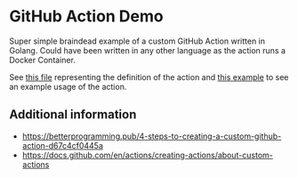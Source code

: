 # GitHub Action Demo
Super simple braindead example of a custom GitHub Action written in Golang. Could have been written in any other language as the action runs a Docker Container. 

See [this file](./action.yaml) representing the definition of the action and [this example](.github/workflows/example.yaml) to see an example usage of the action.  

## Additional information
* https://betterprogramming.pub/4-steps-to-creating-a-custom-github-action-d67c4cf0445a 
* https://docs.github.com/en/actions/creating-actions/about-custom-actions 